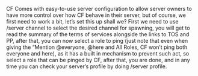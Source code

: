 CF Comes with easy-to-use server configuration to allow server owners to have more control over how CF behave in their server, but of course, we first need to work a bit, let’s set this up shall we? First we need to use /server channel to select the desired channel for spawning, you will get to read the summary of the terms of services alongside the links to TOS and PP, after that, you can now select a role to ping (just note that even when giving the “Mention @everyone, @here and All Roles, CF won’t ping both everyone and here), as it has a built in mechanism to prevent such act, so select a role that can be pinged by CF, after that, you are done, and in any time you can check your server’s profile by doing /server profile.


